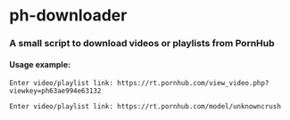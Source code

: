 # ph-downloader
### A small script to download videos or playlists from PornHub
#### Usage example:
```
Enter video/playlist link: https://rt.pornhub.com/view_video.php?viewkey=ph63ae994e63132
```
```
Enter video/playlist link: https://rt.pornhub.com/model/unknowncrush
```
